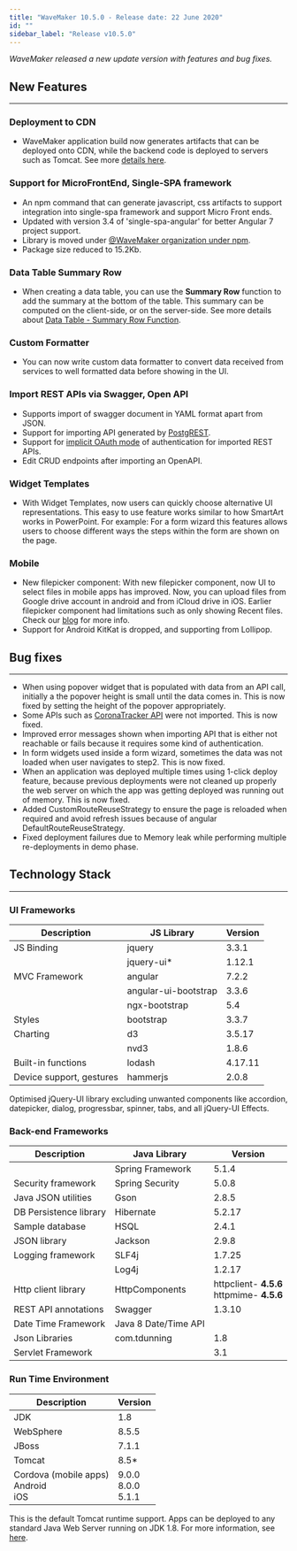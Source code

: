 ```yaml
---
title: "WaveMaker 10.5.0 - Release date: 22 June 2020"
id: ""
sidebar_label: "Release v10.5.0"
---
```

*WaveMaker released a new update version with features and bug fixes.*

## New Features

---

### Deployment to CDN

- WaveMaker application build now generates artifacts that can be deployed onto CDN, while the backend code is deployed to servers such as Tomcat. See more [details here](/learn/blog/2020/06/23/deliver-faster-applications-with-wavemaker).


### Support for MicroFrontEnd, Single-SPA framework

- An npm command that can generate javascript, css artifacts to support integration into single-spa framework and support Micro Front ends.
- Updated with version 3.4 of 'single-spa-angular' for better Angular 7 project support.
- Library is moved under [@WaveMaker organization under npm](https://www.npmjs.com/package/@wavemaker/wm-sspa-cli).
- Package size reduced to 15.2Kb.

### Data Table Summary Row

- When creating a data table, you can use the **Summary Row** function to add the summary at the bottom of the table. This summary can be computed on the client-side, or on the server-side. See more details about [Data Table - Summary Row Function](/learn/app-development/widgets/datalive/datatable/summary-row).

### Custom Formatter

- You can now write custom data formatter to convert data received from services to well formatted data before showing in the UI.

### Import REST APIs via Swagger, Open API

- Supports import of swagger document in YAML format apart from JSON.
- Support for importing API generated by [PostgREST](http://postgrest.org/en/v7.0.0/).
- Support for [implicit OAuth mode](https://developer.okta.com/blog/2018/05/24/what-is-the-oauth2-implicit-grant-type) of authentication for imported REST APIs.
- Edit CRUD endpoints after importing an OpenAPI.

### Widget Templates

- With Widget Templates, now users can quickly choose alternative UI representations. This easy to use feature works similar to how SmartArt works in PowerPoint. For example: For a form wizard this features allows users to choose different ways the steps within the form are shown on the page. 

### Mobile

- New filepicker component: With new filepicker component, now UI to select files in mobile apps has improved. Now, you can upload files from Google drive account in android and from iCloud drive in iOS. Earlier filepicker component had limitations such as only showing Recent files. Check our [blog](/learn/blog/2020/06/24/wavemaker-mobile-filepicker) for more info.
- Support for Android KitKat is dropped, and supporting from Lollipop.

## Bug fixes

---

- When using popover widget that is populated with data from an API call, initially a the popover height is small until the data comes in. This is now fixed by setting the height of the popover appropriately.
- Some APIs such as [CoronaTracker API](https://coronavirus-tracker-api.herokuapp.com/openapi.json) were not imported. This is now fixed.  
- Improved error messages shown when importing API that is either not reachable or fails because it requires some kind of authentication.
- In form widgets used inside a form wizard, sometimes the data was not loaded when user navigates to step2. This is now fixed.
- When an application was deployed multiple times using 1-click deploy feature, because previous deployments were not cleaned up properly the web server on which the app was getting deployed was running out of memory. This is now fixed.
- Added CustomRouteReuseStrategy to ensure the page is reloaded when required and avoid refresh issues because of angular DefaultRouteReuseStrategy.
- Fixed deployment failures due to Memory leak while performing multiple re-deployments in demo phase.

## Technology Stack

---

### UI Frameworks

| Description | JS Library | Version |
| --- | --- | --- |
| JS Binding | jquery | 3.3.1 |
|  | jquery-ui* | 1.12.1 |
| MVC Framework | angular | 7.2.2 |
|  | angular-ui-bootstrap | 3.3.6 |
|  | ngx-bootstrap | 5.4|
| Styles | bootstrap | 3.3.7 |
| Charting | d3 | 3.5.17 |
|  | nvd3 | 1.8.6 |
| Built-in functions | lodash | 4.17.11 |
| Device support, gestures | hammerjs | 2.0.8 |

Optimised jQuery-UI library excluding unwanted components like accordion, datepicker, dialog, progressbar, spinner, tabs, and all jQuery-UI Effects.

### Back-end Frameworks

| Description | Java Library | Version |
| --- | --- | --- |
|  | Spring Framework |5.1.4 |
| Security framework | Spring Security | 5.0.8 |
| Java JSON utilities | Gson |2.8.5 |
| DB Persistence library | Hibernate |5.2.17 |
| Sample database | HSQL |2.4.1 |
| JSON library | Jackson |2.9.8 |
| Logging framework | SLF4j |1.7.25 |
|  | Log4j | 1.2.17 |
| Http client library | HttpComponents |httpclient- **4.5.6** <br> httpmime- **4.5.6** |
| REST API annotations | Swagger | 1.3.10 |
| Date Time Framework | Java 8 Date/Time API |  |
| Json Libraries | com.tdunning |  1.8 |
| Servlet Framework |  | 3.1 |

### Run Time Environment

| Description | Version |
| --- | --- |
| JDK | 1.8 |
| WebSphere | 8.5.5 |
| JBoss | 7.1.1 |
| Tomcat | 8.5* |
| Cordova (mobile apps) <br> Android <br> iOS | 9.0.0 <br> 8.0.0  <br> 5.1.1 |


This is the default Tomcat runtime support. Apps can be deployed to any standard Java Web Server running on JDK 1.8. For more information, see [here](/learn/app-development/deployment/deployment-web-server).
